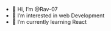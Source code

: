 - 👋 Hi, I’m @Rav-07
- 👀 I’m interested in web Development
- 🌱 I’m currently learning React

<!---
Rav-07/Rav-07 is a ✨ special ✨ repository because its `README.md` (this file) appears on your GitHub profile.
You can click the Preview link to take a look at your changes.
--->
